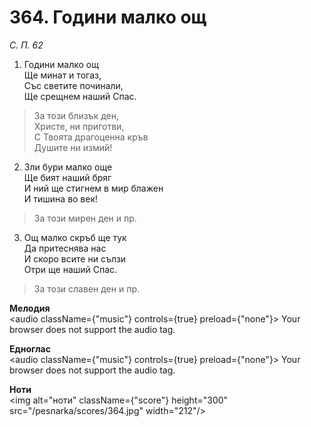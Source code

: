 # 364. Години малко ощ

_С. П. 62_

1. Години малко ощ  
Ще минат и тогаз,  
Със светите починали,  
Ще срещнем наший Спас.  

> За този близък ден,  
> Христе, ни приготви,  
> С Твоята драгоценна кръв  
> Душите ни измий!

2. Зли бури малко още  
Ще бият наший бряг  
И ний ще стигнем в мир блажен  
И тишина во век!  

> За този мирен ден и пр.  

3. Ощ малко скръб ще тук  
Да притеснява нас  
И скоро всите ни сълзи  
Отри ще наший Спас.  

> За този славен ден и пр.

**Мелодия**  
<audio className={"music"} controls={true} preload={"none"}>
    <source src="/pesnarka/mp3/364.mp3" type="audio/mpeg"/>
    Your browser does not support the audio tag.
</audio>

**Едноглас**  
<audio className={"music"} controls={true} preload={"none"}>
    <source src="/pesnarka/transp/364.mp3" type="audio/mpeg"/>
    Your browser does not support the audio tag.
</audio>

**Ноти**  
<img alt="ноти" className={"score"} height="300" src="/pesnarka/scores/364.jpg" width="212"/>
